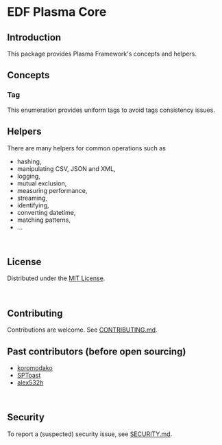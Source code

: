 # EDF Plasma Core

## Introduction

This package provides Plasma Framework's concepts and helpers.

## Concepts

### Tag

This enumeration provides uniform tags to avoid tags consistency issues.

## Helpers

There are many helpers for common operations such as

- hashing,
- manipulating CSV, JSON and XML,
- logging,
- mutual exclusion,
- measuring performance,
- streaming,
- identifying,
- converting datetime,
- matching patterns,
- ...

<br>

## License

Distributed under the [MIT License](LICENSE).

<br>

## Contributing

Contributions are welcome. See [CONTRIBUTING.md](https://github.com/CERT-EDF/plasma/blob/main/CONTRIBUTING.md).

## Past contributors (before open sourcing)

- [koromodako](https://github.com/koromodako)
- [SPToast](https://github.com/SPToast)
- [alex532h](https://github.com/alex532h)

<br>

## Security

To report a (suspected) security issue, see [SECURITY.md](https://github.com/CERT-EDF/plasma/blob/main/SECURITY.md).
